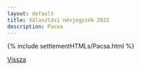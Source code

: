 ```yaml
---
layout: default
title: Választási névjegyzék 2022
description: Pacsa
---
```


{% include settlementHTMLs/Pacsa.html %}

[Vissza](../)